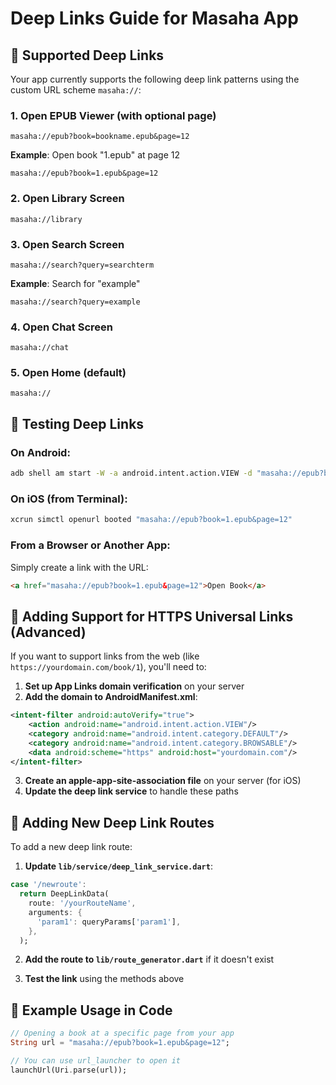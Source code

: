 # Deep Links Guide for Masaha App

## 📱 Supported Deep Links

Your app currently supports the following deep link patterns using the custom URL scheme `masaha://`:

### 1. **Open EPUB Viewer (with optional page)**
```
masaha://epub?book=bookname.epub&page=12
```
**Example**: Open book "1.epub" at page 12
```
masaha://epub?book=1.epub&page=12
```

### 2. **Open Library Screen**
```
masaha://library
```

### 3. **Open Search Screen**
```
masaha://search?query=searchterm
```
**Example**: Search for "example"
```
masaha://search?query=example
```

### 4. **Open Chat Screen**
```
masaha://chat
```

### 5. **Open Home (default)**
```
masaha://
```

## 🧪 Testing Deep Links

### On Android:
```bash
adb shell am start -W -a android.intent.action.VIEW -d "masaha://epub?book=1.epub&page=12"
```

### On iOS (from Terminal):
```bash
xcrun simctl openurl booted "masaha://epub?book=1.epub&page=12"
```

### From a Browser or Another App:
Simply create a link with the URL:
```html
<a href="masaha://epub?book=1.epub&page=12">Open Book</a>
```

## 🔗 Adding Support for HTTPS Universal Links (Advanced)

If you want to support links from the web (like `https://yourdomain.com/book/1`), you'll need to:

1. **Set up App Links domain verification** on your server
2. **Add the domain to AndroidManifest.xml**:
```xml
<intent-filter android:autoVerify="true">
    <action android:name="android.intent.action.VIEW"/>
    <category android:name="android.intent.category.DEFAULT"/>
    <category android:name="android.intent.category.BROWSABLE"/>
    <data android:scheme="https" android:host="yourdomain.com"/>
</intent-filter>
```

3. **Create an apple-app-site-association file** on your server (for iOS)
4. **Update the deep link service** to handle these paths

## 📝 Adding New Deep Link Routes

To add a new deep link route:

1. **Update `lib/service/deep_link_service.dart`**:
```dart
case '/newroute':
  return DeepLinkData(
    route: '/yourRouteName',
    arguments: {
      'param1': queryParams['param1'],
    },
  );
```

2. **Add the route to `lib/route_generator.dart`** if it doesn't exist

3. **Test the link** using the methods above

## 🎯 Example Usage in Code

```dart
// Opening a book at a specific page from your app
String url = "masaha://epub?book=1.epub&page=12";

// You can use url_launcher to open it
launchUrl(Uri.parse(url));
```
